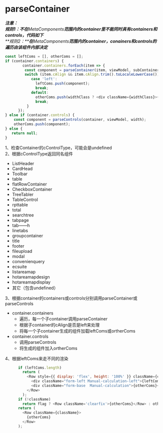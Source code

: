 <a name="uOue1"></a>
# parseContainer
_**注意：**_<br />_**规则1：不在**_MetaComponents_**范围内的container里不能同时具有containers和controls，代码如下**_<br />_**规则2：****在**_MetaComponents_**范围内的container，conainers和controls的遍历由该组件内部决定**_
```javascript
const leftComs = [], otherComs = [];
if (container.containers) {
		container.containers.forEach(item => {
         const component = parseContainer(item, viewModel, subContainerWidth || width, height, index, hasTree);
         switch (item.cAlign && item.cAlign.trim().toLocaleLowerCase()) {
            case 'left':
              leftComs.push(component);
              break;
            default:
              otherComs.push(widthClass ? <div className={widthClass}>{component}</div> : component);
              break;
          }
      });
} else if (container.controls) {
    const component = parseControls(container, viewModel, width);
    otherComs.push(component);
} else {
   return null;
}
```


1、检查Container的cControlType，可能会是undefined<br />2、根据cControlType返回同名组件

- ListHeader
- CardHead
- Toolbar
- table
- flatRowContainer
- CheckboxContainer
- TreeTabler
- TableControl
- rpttable
- total
- searchtree
- tabpage
- tab——h
- linetabs
- groupcontainer
- title
- footer
- fileupload
- modal
- convenienquery
- ecsuite
- listareamap
- hotareamapdesign
- hotareamapdisplay
- 其它（包含undefined）

3、根据container的containers或controls分别调用parseContainer或parseControls

- container.containers
  - 遍历，每一个子container调用parseContainer
  - 根据子container的cAlign是否是left来处理
  - 将每一个子container生成的组件加载leftComs或ortherComs
- container.controls
  - 调用parseControls
  - 将生成的组件加入ortherComs




4、根据leftComs来走不同的渲染

```javascript
      if (leftComs.length)
        return (
          <Row style={{ display: 'flex', height: '100%' }} className={className}>
            <div className="form-left Manual-calculation-left">{leftComs}</div>
            <div className="form-base  Manual-calculation">{otherComs}</div>
          </Row>
        );
      if (!className)
        return flag ? <Row className='clearfix'>{otherComs}</Row> : otherComs;
      return (
        <Row className={className}>
          {otherComs}
        </Row>
      );
```